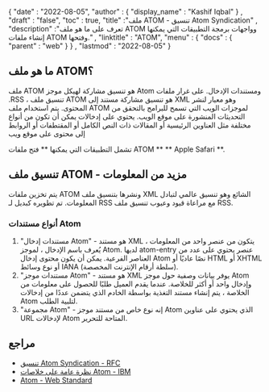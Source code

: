 {
  "date" : "2022-08-05",
  "author" : {
    "display_name" : "Kashif Iqbal"
} ,
  "draft" : "false",
  "toc" : true,
  "title" :"ملف ATOM - تنسيق Atom Syndication" ,
  "description" :"تعرف على ما هو ملف ATOM وواجهات برمجة التطبيقات التي يمكنها إنشاء ملفات ATOM وفتحها." ,
  "linktitle" : "ATOM",
  "menu" : {
    "docs" : {
      "parent" : "web"
}
} ,
  "lastmod" : "2022-08-05"
}

## ما هو ملف ATOM؟

ملف ATOM هو تنسيق مشاركة لهيكل موجز Atom ومستندات الإدخال. على غرار ملفات .RSS ، تنسيق ملف ATOM هو تنسيق مشاركة مستند إلى XML وهو معيار لنشر المحتوى. يتم استخدام ملف ATOM لموجزات الويب التي تسمح للبرامج بالتحقق من التحديثات المنشورة على موقع الويب. يحتوي على إدخالات يمكن أن تكون من أنواع مختلفة مثل العناوين الرئيسية أو المقالات ذات النص الكامل أو المقتطفات أو الروابط إلى محتوى على موقع ويب

تشمل التطبيقات التي يمكنها ** فتح ملفات ATOM ** ** Apple Safari **.

## تنسيق ملف ATOM - مزيد من المعلومات

يتم تخزين ملفات ATOM ونشرها بتنسيق ملف XML الشائع وهو تنسيق عالمي لتبادل المعلومات. تم تطويره كبديل لـ RSS مع مراعاة قيود وعيوب تنسيق ملف RSS.

### أنواع مستندات Atom

1. "مستندات إدخال Atom" - هو مستند XML يتكون من عنصر واحد من المعلومات ، يُعرف باسم الإدخال ، لموجز Atom. لديها atom-entry عنصر يحتوي على عدد من العناصر الفرعية. يمكن أن يكون محتوى إدخال Atom نصًا عاديًا أو HTML أو XHTML أو نوع وسائط IANA (سلطة أرقام الإنترنت المخصصة).
1. "مستندات موجز Atom" - هو مستند XML يوفر بيانات وصفية حول موجز Atom وإدخال واحد أو أكثر للخلاصة. عندما يقدم العميل طلبًا للحصول على معلومات من الخلاصة ، يتم إنشاء مستند التغذية بواسطة الخادم الذي يتضمن عددًا من إدخالات Atom لتلبية الطلب.
1. "مجموعة Atom" - إنه نوع خاص من مستند موجز Atom الذي يحتوي على عناوين URL لإدخالات Atom المتاحة للتحرير.

## مراجع

* [تنسيق Atom Syndication - RFC](https://www.rfc-editor.org/rfc/rfc4287.html)
* [نظرة عامة على خلاصات Atom - IBM](https://www.ibm.com/docs/en/cics-ts/5.4؟topic=support-overview-atom-feeds)
* [Atom - Web Standard](https://en.wikipedia.org/wiki/Atom_ (web_standard))

